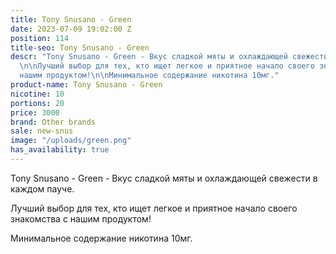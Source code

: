 ```yaml
---
title: Tony Snusano - Green
date: 2023-07-09 19:02:00 Z
position: 114
title-seo: Tony Snusano - Green
descr: "Tony Snusano - Green - Вкус сладкой мяты и охлаждающей свежести в каждом пауче.
  \n\nЛучший выбор для тех, кто ищет легкое и приятное начало своего знакомства с
  нашим продуктом!\n\nМинимальное содержание никотина 10мг."
product-name: Tony Snusano - Green
nicotine: 10
portions: 20
price: 3000
brand: Other brands
sale: new-snus
image: "/uploads/green.png"
has_availability: true
---
```


Tony Snusano - Green - Вкус сладкой мяты и охлаждающей свежести в каждом пауче. 

Лучший выбор для тех, кто ищет легкое и приятное начало своего знакомства с нашим продуктом!

Минимальное содержание никотина 10мг.
